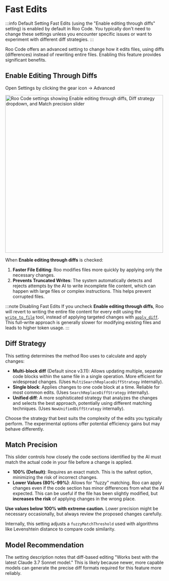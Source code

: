 # Fast Edits

:::info Default Setting
Fast Edits (using the "Enable editing through diffs" setting) is enabled by default in Roo Code. You typically don't need to change these settings unless you encounter specific issues or want to experiment with different diff strategies.
:::

Roo Code offers an advanced setting to change how it edits files, using diffs (differences) instead of rewriting entire files. Enabling this feature provides significant benefits.

## Enable Editing Through Diffs

Open Settings by clicking the gear icon <Codicon name="gear" /> → Advanced

<img src="/img/fast-edits/fast-edits.png" alt="Roo Code settings showing Enable editing through diffs, Diff strategy dropdown, and Match precision slider" width="500" />

When **Enable editing through diffs** is checked:

1.  **Faster File Editing**: Roo modifies files more quickly by applying only the necessary changes.
2.  **Prevents Truncated Writes**: The system automatically detects and rejects attempts by the AI to write incomplete file content, which can happen with large files or complex instructions. This helps prevent corrupted files.

:::note Disabling Fast Edits
If you uncheck **Enable editing through diffs**, Roo will revert to writing the entire file content for every edit using the [`write_to_file`](/features/tools/write-to-file) tool, instead of applying targeted changes with [`apply_diff`](/features/tools/apply-diff). This full-write approach is generally slower for modifying existing files and leads to higher token usage.
:::

## Diff Strategy

This setting determines the method Roo uses to calculate and apply changes:

*   **Multi-block diff** (Default since v3.11): Allows updating multiple, separate code blocks within the same file in a single operation. More efficient for widespread changes. (Uses `MultiSearchReplaceDiffStrategy` internally).
*   **Single block**: Applies changes to one code block at a time. Reliable for most common edits. (Uses `SearchReplaceDiffStrategy` internally).
*   **Unified diff**: A more sophisticated strategy that analyzes the changes and selects the best approach, potentially using different matching techniques. (Uses `NewUnifiedDiffStrategy` internally).

Choose the strategy that best suits the complexity of the edits you typically perform. The experimental options offer potential efficiency gains but may behave differently.

## Match Precision

This slider controls how closely the code sections identified by the AI must match the actual code in your file before a change is applied.

*   **100% (Default)**: Requires an exact match. This is the safest option, minimizing the risk of incorrect changes.
*   **Lower Values (80%-99%)**: Allows for "fuzzy" matching. Roo can apply changes even if the code section has minor differences from what the AI expected. This can be useful if the file has been slightly modified, but **increases the risk** of applying changes in the wrong place.

**Use values below 100% with extreme caution.** Lower precision might be necessary occasionally, but always review the proposed changes carefully.

Internally, this setting adjusts a `fuzzyMatchThreshold` used with algorithms like Levenshtein distance to compare code similarity.

## Model Recommendation

The setting description notes that diff-based editing "Works best with the latest Claude 3.7 Sonnet model." This is likely because newer, more capable models can generate the precise diff formats required for this feature more reliably.